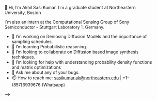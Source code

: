 👋 Hi, I’m Akhil Sasi Kumar. I´m a graduate student at Northeastern University, Boston

I´m also an intern at the Computational Sensing Group of Sony Semiconductor - Stuttgart Laboratory 1, Germany.

- 🔭 I’m working on Deniosing Diffusion Models and the importance of sampling schedules.
- 🌱 I’m learning Probabilistic reasoning.
- 👯 I’m looking to collaborate on Diffusion based image synthesis techniques.
- 🤔 I’m looking for help with understanding probability density functions and matrix optimizations
- 💬 Ask me about any of your bugs.
- 📫 How to reach me: sasikumar.ak@northeastern.edu | +1-(857)6939676 (Whatsapp)

-->
